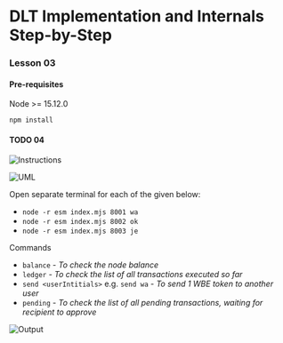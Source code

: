 # DLT Implementation and Internals Step-by-Step

### Lesson 03

#### Pre-requisites

Node >= 15.12.0

`npm install`

#### TODO 04

![Instructions]()

![UML]()

Open separate terminal for each of the given below:

- `node -r esm index.mjs 8001 wa`
- `node -r esm index.mjs 8002 ok`
- `node -r esm index.mjs 8003 je`

Commands

- `balance` - _To check the node balance_
- `ledger` - _To check the list of all transactions executed so far_
- `send <userIntitials>` e.g. `send wa` - _To send 1 WBE token to another user_
- `pending` - _To check the list of all pending transactions, waiting for recipient to approve_

![Output]()
